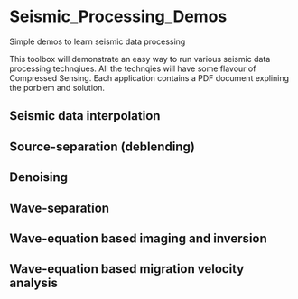 # Seismic_Processing_Demos
Simple demos to learn seismic data processing

This toolbox will demonstrate an easy way to run various seismic data processing technqiues. All the technqies will have some flavour of 
Compressed Sensing. Each application contains a PDF document explining the porblem and solution.

## Seismic data interpolation




## Source-separation (deblending)



## Denoising



## Wave-separation



## Wave-equation based imaging and inversion




## Wave-equation based migration velocity analysis



